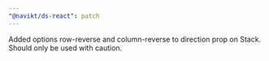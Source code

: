 ```yaml
---
"@navikt/ds-react": patch
---
```


Added options row-reverse and column-reverse to direction prop on Stack. Should only be used with caution.

